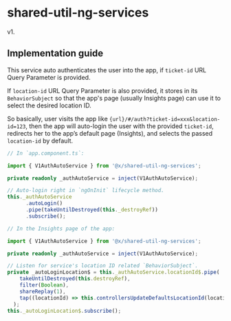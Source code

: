 # shared-util-ng-services

v1.

## Implementation guide

This service auto authenticates the user into the app, if `ticket-id` URL Query Parameter is provided.

If `location-id` URL Query Parameter is also provided, it stores in its `BehaviorSubject` so that the app's page (usually Insights page) can use it to select the desired location ID.

So basically, user visits the app like `{url}/#/auth?ticket-id=xxx&location-id=123`, then the app will auto-login the user with the provided `ticket-id`, redirects her to the app’s default page (Insights), and selects the passed `location-id` by default.

```ts
// In `app.component.ts`:

import { V1AuthAutoService } from '@x/shared-util-ng-services';

private readonly _authAutoService = inject(V1AuthAutoService);

// Auto-login right in `ngOnInit` lifecycle method.
this._authAutoService
      .autoLogin()
      .pipe(takeUntilDestroyed(this._destroyRef))
      .subscribe();

```

```ts
// In the Insights page of the app:

import { V1AuthAutoService } from '@x/shared-util-ng-services';

private readonly _authAutoService = inject(V1AuthAutoService);

// Listen for service's location ID related `BehaviorSubject`.
private _autoLoginLocation$ = this._authAutoService.locationId$.pipe(
    takeUntilDestroyed(this.destroyRef),
    filter(Boolean),
    shareReplay(1),
    tap((locationId) => this.controllersUpdateDefaultsLocationId(locationId)),
  );
this._autoLoginLocation$.subscribe();

```
